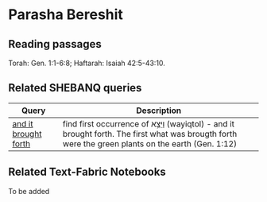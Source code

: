 # Parasha Bereshit

## Reading passages

Torah: Gen. 1:1-6:8; Haftarah: Isaiah 42:5-43:10.

## Related SHEBANQ queries

Query | Description
--- | ---
[and it brought forth](https://shebanq.ancient-data.org/hebrew/text?iid=5623&page=1&mr=r&qw=q) | find first occurrence of וַיֵּצֵ֥א (wayiqtol) - and it brought forth. The first what was brougth forth were the green plants on the earth (Gen. 1:12)


## Related Text-Fabric Notebooks

To be added
